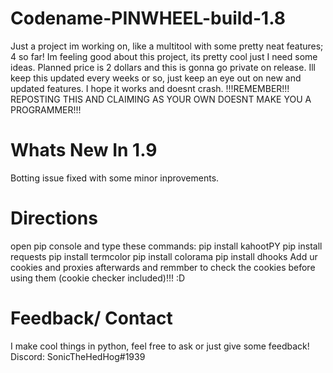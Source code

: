 # Codename-PINWHEEL-build-1.8
Just a project im working on, like a multitool with some pretty neat features; 4 so far! Im feeling good about this project, its pretty cool just I need some ideas. Planned price is 2 dollars and this is gonna go private on release. Ill keep this updated every weeks or so, just keep an eye out on new and updated features. I hope it works and doesnt crash. !!!REMEMBER!!! REPOSTING THIS AND CLAIMING AS YOUR OWN DOESNT MAKE YOU A PROGRAMMER!!!
# Whats New In 1.9
Botting issue fixed with some minor inprovements.
# Directions
open pip console and type these commands:
pip install kahootPY
pip install requests
pip install termcolor
pip install colorama
pip install dhooks
Add ur cookies and proxies afterwards and remmber to check the cookies before using them (cookie checker included)!!! :D
# Feedback/ Contact
I make cool things in python, feel free to ask or just give some feedback!
Discord: SonicTheHedHog#1939

